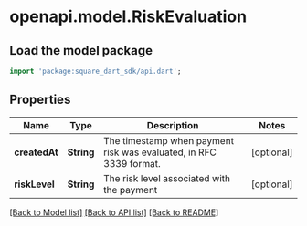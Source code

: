 # openapi.model.RiskEvaluation

## Load the model package
```dart
import 'package:square_dart_sdk/api.dart';
```

## Properties
Name | Type | Description | Notes
------------ | ------------- | ------------- | -------------
**createdAt** | **String** | The timestamp when payment risk was evaluated, in RFC 3339 format. | [optional] 
**riskLevel** | **String** | The risk level associated with the payment | [optional] 

[[Back to Model list]](../README.md#documentation-for-models) [[Back to API list]](../README.md#documentation-for-api-endpoints) [[Back to README]](../README.md)


